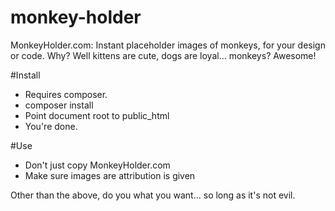 monkey-holder
=============

MonkeyHolder.com: Instant placeholder images of monkeys, for your design or code. Why? Well kittens are cute, dogs are loyal... monkeys? Awesome!

#Install
* Requires composer.
* composer install
* Point document root to public_html
* You're done.

#Use
* Don't just copy MonkeyHolder.com
* Make sure images are attribution is given

Other than the above, do you what you want... so long as it's not evil. 